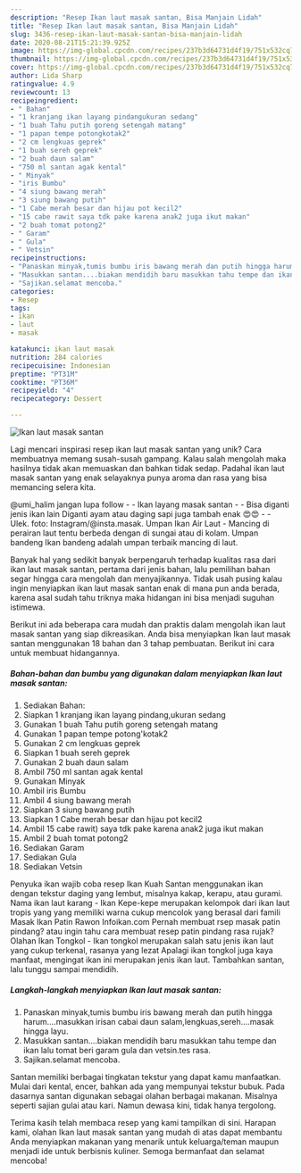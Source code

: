 ```yaml
---
description: "Resep Ikan laut masak santan, Bisa Manjain Lidah"
title: "Resep Ikan laut masak santan, Bisa Manjain Lidah"
slug: 3436-resep-ikan-laut-masak-santan-bisa-manjain-lidah
date: 2020-08-21T15:21:39.925Z
image: https://img-global.cpcdn.com/recipes/237b3d64731d4f19/751x532cq70/ikan-laut-masak-santan-foto-resep-utama.jpg
thumbnail: https://img-global.cpcdn.com/recipes/237b3d64731d4f19/751x532cq70/ikan-laut-masak-santan-foto-resep-utama.jpg
cover: https://img-global.cpcdn.com/recipes/237b3d64731d4f19/751x532cq70/ikan-laut-masak-santan-foto-resep-utama.jpg
author: Lida Sharp
ratingvalue: 4.9
reviewcount: 13
recipeingredient:
- " Bahan"
- "1 kranjang ikan layang pindangukuran sedang"
- "1 buah Tahu putih goreng setengah matang"
- "1 papan tempe potongkotak2"
- "2 cm lengkuas geprek"
- "1 buah sereh geprek"
- "2 buah daun salam"
- "750 ml santan agak kental"
- " Minyak"
- "iris Bumbu"
- "4 siung bawang merah"
- "3 siung bawang putih"
- "1 Cabe merah besar dan hijau pot kecil2"
- "15 cabe rawit saya tdk pake karena anak2 juga ikut makan"
- "2 buah tomat potong2"
- " Garam"
- " Gula"
- " Vetsin"
recipeinstructions:
- "Panaskan minyak,tumis bumbu iris bawang merah dan putih hingga harum....masukkan irisan cabai daun salam,lengkuas,sereh....masak hingga layu."
- "Masukkan santan....biakan mendidih baru masukkan tahu tempe dan ikan lalu tomat beri garam gula dan vetsin.tes rasa."
- "Sajikan.selamat mencoba."
categories:
- Resep
tags:
- ikan
- laut
- masak

katakunci: ikan laut masak 
nutrition: 284 calories
recipecuisine: Indonesian
preptime: "PT31M"
cooktime: "PT36M"
recipeyield: "4"
recipecategory: Dessert

---
```



![Ikan laut masak santan](https://img-global.cpcdn.com/recipes/237b3d64731d4f19/751x532cq70/ikan-laut-masak-santan-foto-resep-utama.jpg)

Lagi mencari inspirasi resep ikan laut masak santan yang unik? Cara membuatnya memang susah-susah gampang. Kalau salah mengolah maka hasilnya tidak akan memuaskan dan bahkan tidak sedap. Padahal ikan laut masak santan yang enak selayaknya punya aroma dan rasa yang bisa memancing selera kita.

@umi_halim jangan lupa follow - - Ikan layang masak santan - - Bisa diganti jenis ikan lain Diganti ayam atau daging sapi juga tambah enak 😍😍 - - Ulek. foto: Instagram/@insta.masak. Umpan Ikan Air Laut - Mancing di perairan laut tentu berbeda dengan di sungai atau di kolam. Umpan bandeng Ikan bandeng adalah umpan terbaik mancing di laut.

Banyak hal yang sedikit banyak berpengaruh terhadap kualitas rasa dari ikan laut masak santan, pertama dari jenis bahan, lalu pemilihan bahan segar hingga cara mengolah dan menyajikannya. Tidak usah pusing kalau ingin menyiapkan ikan laut masak santan enak di mana pun anda berada, karena asal sudah tahu triknya maka hidangan ini bisa menjadi suguhan istimewa.


Berikut ini ada beberapa cara mudah dan praktis dalam mengolah ikan laut masak santan yang siap dikreasikan. Anda bisa menyiapkan Ikan laut masak santan menggunakan 18 bahan dan 3 tahap pembuatan. Berikut ini cara untuk membuat hidangannya.

<!--inarticleads1-->

##### Bahan-bahan dan bumbu yang digunakan dalam menyiapkan Ikan laut masak santan:

1. Sediakan  Bahan:
1. Siapkan 1 kranjang ikan layang pindang,ukuran sedang
1. Gunakan 1 buah Tahu putih goreng setengah matang
1. Gunakan 1 papan tempe potong&#39;kotak2
1. Gunakan 2 cm lengkuas geprek
1. Siapkan 1 buah sereh geprek
1. Gunakan 2 buah daun salam
1. Ambil 750 ml santan agak kental
1. Gunakan  Minyak
1. Ambil iris Bumbu
1. Ambil 4 siung bawang merah
1. Siapkan 3 siung bawang putih
1. Siapkan 1 Cabe merah besar dan hijau pot kecil2
1. Ambil 15 cabe rawit) saya tdk pake karena anak2 juga ikut makan
1. Ambil 2 buah tomat potong2
1. Sediakan  Garam
1. Sediakan  Gula
1. Sediakan  Vetsin


Penyuka ikan wajib coba resep Ikan Kuah Santan menggunakan ikan dengan tekstur daging yang lembut, misalnya kakap, kerapu, atau gurami. Nama ikan laut karang - Ikan Kepe-kepe merupakan kelompok dari ikan laut tropis yang yang memiliki warna cukup mencolok yang berasal dari famili Masak Ikan Patin Rawon Infoikan.com Pernah membuat rsep masak patin pindang? atau ingin tahu cara membuat resep patin pindang rasa rujak? Olahan Ikan Tongkol - Ikan tongkol merupakan salah satu jenis ikan laut yang cukup terkenal, rasanya yang lezat Apalagi ikan tongkol juga kaya manfaat, mengingat ikan ini merupakan jenis ikan laut. Tambahkan santan, lalu tunggu sampai mendidih. 

<!--inarticleads2-->

##### Langkah-langkah menyiapkan Ikan laut masak santan:

1. Panaskan minyak,tumis bumbu iris bawang merah dan putih hingga harum....masukkan irisan cabai daun salam,lengkuas,sereh....masak hingga layu.
1. Masukkan santan....biakan mendidih baru masukkan tahu tempe dan ikan lalu tomat beri garam gula dan vetsin.tes rasa.
1. Sajikan.selamat mencoba.


Santan memiliki berbagai tingkatan tekstur yang dapat kamu manfaatkan. Mulai dari kental, encer, bahkan ada yang mempunyai tekstur bubuk. Pada dasarnya santan digunakan sebagai olahan berbagai makanan. Misalnya seperti sajian gulai atau kari. Namun dewasa kini, tidak hanya tergolong. 

Terima kasih telah membaca resep yang kami tampilkan di sini. Harapan kami, olahan Ikan laut masak santan yang mudah di atas dapat membantu Anda menyiapkan makanan yang menarik untuk keluarga/teman maupun menjadi ide untuk berbisnis kuliner. Semoga bermanfaat dan selamat mencoba!
